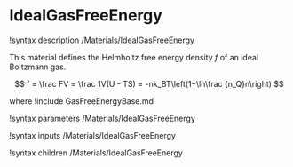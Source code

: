 # IdealGasFreeEnergy
!syntax description /Materials/IdealGasFreeEnergy

This material defines the Helmholtz free energy density $f$ of an ideal Boltzmann gas.

$$
f = \frac FV = \frac 1V(U - TS) = -nk_BT\left(1+\ln\frac {n_Q}n\right)
$$

where
!include GasFreeEnergyBase.md

!syntax parameters /Materials/IdealGasFreeEnergy

!syntax inputs /Materials/IdealGasFreeEnergy

!syntax children /Materials/IdealGasFreeEnergy
